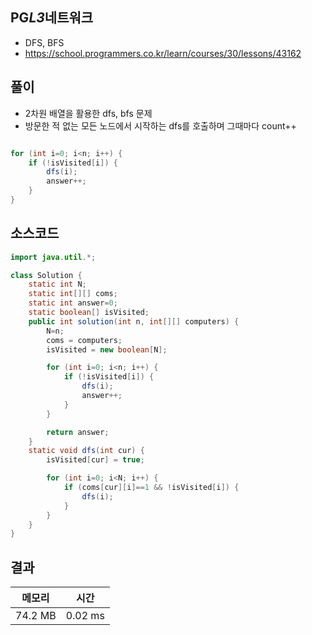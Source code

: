 ## PG*L3*네트워크

- DFS, BFS
- https://school.programmers.co.kr/learn/courses/30/lessons/43162

## 풀이

- 2차원 배열을 활용한 dfs, bfs 문제
- 방문한 적 없는 모든 노드에서 시작하는 dfs를 호출하며 그때마다 count++

```java

for (int i=0; i<n; i++) {
	if (!isVisited[i]) {
		dfs(i);
		answer++;
	}
}

```

## 소스코드

```java
import java.util.*;

class Solution {
    static int N;
    static int[][] coms;
    static int answer=0;
    static boolean[] isVisited;
    public int solution(int n, int[][] computers) {
        N=n;
        coms = computers;
        isVisited = new boolean[N];

        for (int i=0; i<n; i++) {
            if (!isVisited[i]) {
                dfs(i);
                answer++;
            }
        }

        return answer;
    }
    static void dfs(int cur) {
        isVisited[cur] = true;

        for (int i=0; i<N; i++) {
            if (coms[cur][i]==1 && !isVisited[i]) {
                dfs(i);
            }
        }
    }
}
```

## 결과

| 메모리  | 시간    |
| ------- | ------- |
| 74.2 MB | 0.02 ms |
